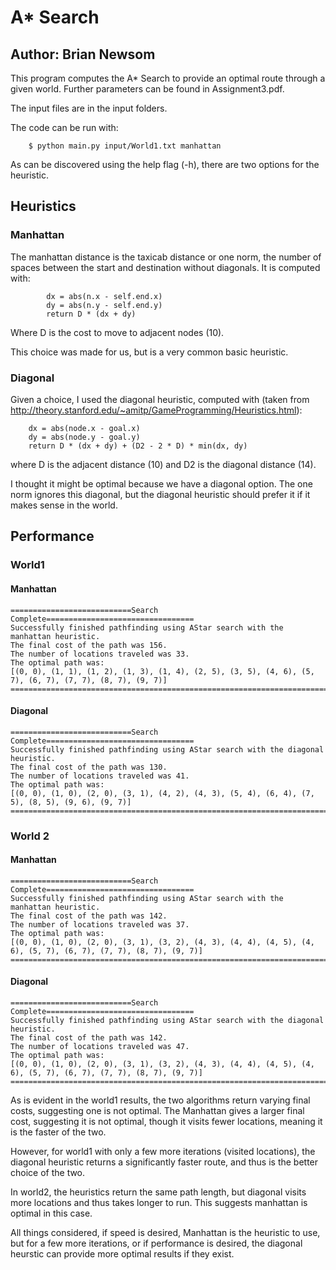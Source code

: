 # A\* Search
## Author: Brian Newsom

This program computes the A\* Search to provide an optimal route through a given world. Further parameters can be found in Assignment3.pdf.

The input files are in the input folders.

The code can be run with:
```
	$ python main.py input/World1.txt manhattan
```

As can be discovered using the help flag (-h), there are two options for the heuristic.

## Heuristics
### Manhattan
The manhattan distance is the taxicab distance or one norm, the number of spaces between the start and destination without diagonals.
It is computed with:
```
		dx = abs(n.x - self.end.x)
		dy = abs(n.y - self.end.y)
		return D * (dx + dy)
```
Where D is the cost to move to adjacent nodes (10).

This choice was made for us, but is a very common basic heuristic.

### Diagonal
Given a choice, I used the diagonal heuristic, computed with (taken from http://theory.stanford.edu/~amitp/GameProgramming/Heuristics.html):
```
    dx = abs(node.x - goal.x)
    dy = abs(node.y - goal.y)
    return D * (dx + dy) + (D2 - 2 * D) * min(dx, dy)
```
where D is the adjacent distance (10) and D2 is the diagonal distance (14).

I thought it might be optimal because we have a diagonal option.  The one norm ignores this diagonal, but the diagonal heuristic
should prefer it if it makes sense in the world.

## Performance

### World1

#### Manhattan 

```
===========================Search Complete=================================
Successfully finished pathfinding using AStar search with the manhattan heuristic.
The final cost of the path was 156.
The number of locations traveled was 33.
The optimal path was: 
[(0, 0), (1, 1), (1, 2), (1, 3), (1, 4), (2, 5), (3, 5), (4, 6), (5, 7), (6, 7), (7, 7), (8, 7), (9, 7)]
===========================================================================
```

#### Diagonal

```
===========================Search Complete=================================
Successfully finished pathfinding using AStar search with the diagonal heuristic.
The final cost of the path was 130.
The number of locations traveled was 41.
The optimal path was: 
[(0, 0), (1, 0), (2, 0), (3, 1), (4, 2), (4, 3), (5, 4), (6, 4), (7, 5), (8, 5), (9, 6), (9, 7)]
=========================================================================== 
```

### World 2

#### Manhattan

```
===========================Search Complete=================================
Successfully finished pathfinding using AStar search with the manhattan heuristic.
The final cost of the path was 142.
The number of locations traveled was 37.
The optimal path was: 
[(0, 0), (1, 0), (2, 0), (3, 1), (3, 2), (4, 3), (4, 4), (4, 5), (4, 6), (5, 7), (6, 7), (7, 7), (8, 7), (9, 7)]
===========================================================================
```

#### Diagonal

```
===========================Search Complete=================================
Successfully finished pathfinding using AStar search with the diagonal heuristic.
The final cost of the path was 142.
The number of locations traveled was 47.
The optimal path was: 
[(0, 0), (1, 0), (2, 0), (3, 1), (3, 2), (4, 3), (4, 4), (4, 5), (4, 6), (5, 7), (6, 7), (7, 7), (8, 7), (9, 7)]
===========================================================================
```

As is evident in the world1 results, the two algorithms return varying final costs, suggesting one is not optimal.  The Manhattan gives a larger final cost, suggesting it is not optimal, though it visits fewer locations, meaning it is the faster of the two.

However, for world1 with only a few more iterations (visited locations), the diagonal heuristic returns a significantly faster route, and thus is the better choice of the two.

In world2, the heuristics return the same path length, but diagonal visits more locations and thus takes longer to run.  This suggests manhattan is optimal in this case.

All things considered, if speed is desired, Manhattan is the heuristic to use, but for a few more iterations, or if performance is desired, the diagonal heurstic can provide more optimal results if they exist.
